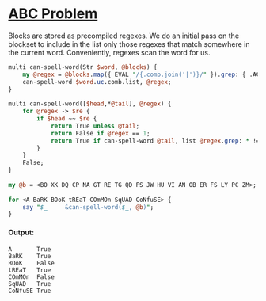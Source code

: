 [1]: http://rosettacode.org/wiki/ABC_Problem

# [ABC Problem][1]

Blocks are stored as precompiled regexes. We do an initial pass on the blockset to include in the list only those regexes that match somewhere in the current word. Conveniently, regexes scan the word for us.

```perl
multi can-spell-word(Str $word, @blocks) {
    my @regex = @blocks.map({ EVAL "/{.comb.join('|')}/" }).grep: { .ACCEPTS($word.uc) }
    can-spell-word $word.uc.comb.list, @regex;
}
 
multi can-spell-word([$head,*@tail], @regex) {
    for @regex -> $re {
        if $head ~~ $re {
            return True unless @tail;
            return False if @regex == 1;
            return True if can-spell-word @tail, list @regex.grep: * !=== $re;
        }
    }
    False;
}
 
my @b = <BO XK DQ CP NA GT RE TG QD FS JW HU VI AN OB ER FS LY PC ZM>;
 
for <A BaRK BOoK tREaT COmMOn SqUAD CoNfuSE> {
    say "$_     &can-spell-word($_, @b)";
}
```

#### Output:
```
A       True
BaRK    True
BOoK    False
tREaT   True
COmMOn  False
SqUAD   True
CoNfuSE True
```